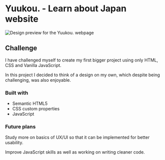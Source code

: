 # Yuukou. - Learn about Japan website

![Design preview for the Yuukou. webpage](./design/Yuukou..png)

## Challenge

I have challenged myself to create my first bigger project using only HTML, CSS and Vanilla JavaScript.

In this project I decided to think of a design on my own, which despite being challenging, was also enjoyable.

### Built with

- Semantic HTML5
- CSS custom properties
- JavaScript

### Future plans

Study more on basics of UX/UI so that it can be implemented for better usability.

Improve JavaScript skills as well as working on writing cleaner code.
